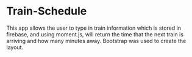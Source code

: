 # Train-Schedule

This app allows the user to type in train information which is stored in firebase, and using moment.js, will return the time that the next train is arriving and how many minutes away. Bootstrap was used to create the layout. 
